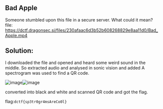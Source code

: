 ## Bad Apple
Someone stumbled upon this file in a secure server. What could it mean?
file: https://dctf.dragonsec.si/files/230afaac6d3b52b608268829e8aa11d0/Bad_Apple.mp4

## Solution:
I downloaded the file and opened and heard some weird sound in the middle. So extracted audio and analysed in sonic vision and added A spectrogram was used to find a QR code.

![image](https://user-images.githubusercontent.com/78896740/118483703-f82f5a00-b733-11eb-9b1e-d2d4637ca63e.png)![image](https://user-images.githubusercontent.com/78896740/118483934-43e20380-b734-11eb-9114-c45f4a2af5c6.png)

converted into black and white and scanned QR code and got the flag.

flag:`dctf{sp3tr0gr4msAreCo0l}`
